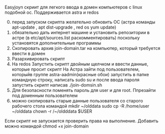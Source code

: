 Easyjoyn
скриит для легкого ввода в домен компьютеров с linux подобной ос.
Поддерживается astra и redos

0. перед запуском скрипта желательно обновить ОС (астра команды apt-update , apt dist-upgrade , red os yum update)
1. обязательно дать интернет машине и установить репозитории в астре (в etc/apt/sources.list раскомментировать) поскольку установятся дополнительные программы
2. Скопировать архив join-domain.tar на компьютер, который требуется ввести в домен
3. Разархивировать скрипт
5. На redos Запустить скрипт двойным щелчком и ввести данные, которые просит скрипт
   На Астра зайти под пользователем, которыйв группе astra-aadmin(красные обои) запустить в папке командную строку, написать sudo su и после ввода пароля запустить скрипт написав ./join-domsin.sh
6. Для безопасности поменять пароль для user и для root. Ппрезайти под доменным пользователем
7. можно скопировать старые данные пользователя со старого рабочего стола командой  mkdir ~/olddata sudo cp -R /home/user ~/olddata chown -r /~/oldddata $USER

Если скрипт не запускается проверить права на выполнение. Добавить можно командой chmod +x join-domain
